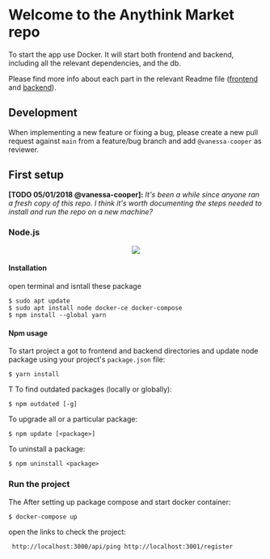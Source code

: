 # Welcome to the Anythink Market repo

To start the app use Docker. It will start both frontend and backend, including all the relevant dependencies, and the db.

Please find more info about each part in the relevant Readme file ([frontend](frontend/readme.md) and [backend](backend/README.md)).

## Development

When implementing a new feature or fixing a bug, please create a new pull request against `main` from a feature/bug branch and add `@vanessa-cooper` as reviewer.

## First setup

**[TODO 05/01/2018 @vanessa-cooper]:** _It's been a while since anyone ran a fresh copy of this repo. I think it's worth documenting the steps needed to install and run the repo on a new machine?_

### Node.js

<p align="center">
  <img src="https://raw.githubusercontent.com/donnemartin/dev-setup-resources/master/res/nodejs.png">
  <br/>
</p>

#### Installation

open terminal and isntall these package

    $ sudo apt update
    $ sudo apt install node docker-ce docker-compose
    $ npm install --global yarn


#### Npm usage

To start project a got to frontend and backend directories and update node package using your project's `package.json` file:

    $ yarn install

T
To find outdated packages (locally or globally):

    $ npm outdated [-g]

To upgrade all or a particular package:

    $ npm update [<package>]

To uninstall a package:

    $ npm uninstall <package>

### Run the project

The After setting up package compose and start docker container:

    $ docker-compose up

open the links to check the project:

     http://localhost:3000/api/ping http://localhost:3001/register


